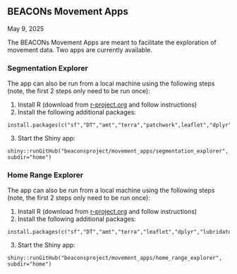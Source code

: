 ## BEACONs Movement Apps

May 9, 2025

The BEACONs Movement Apps are meant to facilitate the exploration of movement data. Two apps are currently available.

### Segmentation Explorer

The app can also be run from a local machine using the following steps (note, the first 2 steps only need to be run once):

  1. Install R (download from [r-project.org](https://www.r-project.org/) and follow instructions)
  2. Install the following additional packages:

    install.packages(c("sf","DT","amt","terra","patchwork",leaflet","dplyr","lubridate","shinydashboard","shinycssloaders","shinyjs"))

  3. Start the Shiny app:

    shiny::runGitHub("beaconsproject/movement_apps/segmentation_explorer", subdir="home")

### Home Range Explorer

The app can also be run from a local machine using the following steps (note, the first 2 steps only need to be run once):

  1. Install R (download from [r-project.org](https://www.r-project.org/) and follow instructions)
  2. Install the following additional packages:

    install.packages(c("sf","DT","amt","terra","leaflet","dplyr","lubridate","shinydashboard","shinycssloaders","shinyjs"))

  3. Start the Shiny app:

    shiny::runGitHub("beaconsproject/movement_apps/home_range_explorer", subdir="home")
